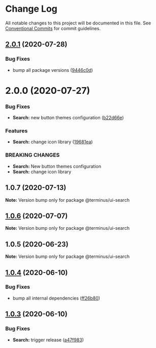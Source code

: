 # Change Log

All notable changes to this project will be documented in this file.
See [Conventional Commits](https://conventionalcommits.org) for commit guidelines.

## [2.0.1](https://github.com/GetTerminus/terminus-oss/compare/@terminus/ui-search@2.0.0...@terminus/ui-search@2.0.1) (2020-07-28)


### Bug Fixes

* bump all package versions ([9446c0d](https://github.com/GetTerminus/terminus-oss/commit/9446c0d5cde3bd693cfba7cabbfd2db443a47b00))





# 2.0.0 (2020-07-27)


### Bug Fixes

* **Search:** new button themes configuration ([b22d66e](https://github.com/GetTerminus/terminus-oss/commit/b22d66ee60c353f073cf64fb18303621875a3bed))


### Features

* **Search:** change icon library ([19681ea](https://github.com/GetTerminus/terminus-oss/commit/19681ea750ee0f4735630e63767c1d1010a3fa44))


### BREAKING CHANGES

* **Search:** New button themes configuration
* **Search:** change icon library





## 1.0.7 (2020-07-13)

**Note:** Version bump only for package @terminus/ui-search





## [1.0.6](https://github.com/GetTerminus/terminus-oss/compare/@terminus/ui-search@1.0.5...@terminus/ui-search@1.0.6) (2020-07-07)

**Note:** Version bump only for package @terminus/ui-search





## 1.0.5 (2020-06-23)

**Note:** Version bump only for package @terminus/ui-search





## [1.0.4](https://github.com/GetTerminus/terminus-oss/compare/@terminus/ui-search@1.0.3...@terminus/ui-search@1.0.4) (2020-06-10)


### Bug Fixes

* bump all internal dependencies ([ff26b80](https://github.com/GetTerminus/terminus-oss/commit/ff26b806bb599401f006996be5b567a378e68ef3))





## [1.0.3](https://github.com/GetTerminus/terminus-oss/compare/@terminus/ui-search@1.0.2...@terminus/ui-search@1.0.3) (2020-06-10)


### Bug Fixes

* **Search:** trigger release ([a47f983](https://github.com/GetTerminus/terminus-oss/commit/a47f9838bf1cae64eb9c7262c769bbb731f192c0))
